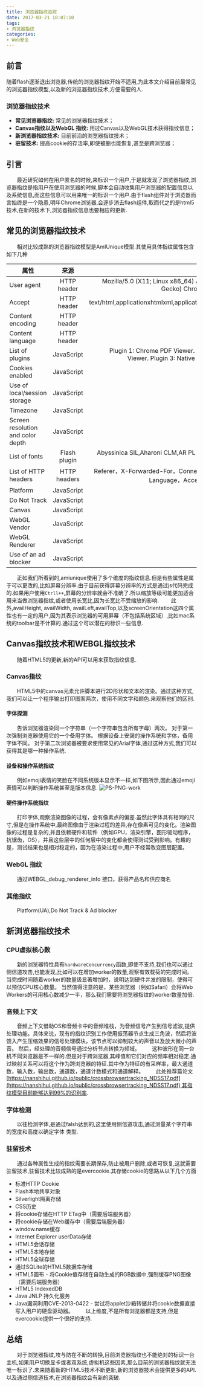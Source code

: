 ```yaml
---
title: 浏览器指纹追踪
date: 2017-03-21 18:07:10
tags:
- 浏览器指纹
categories:
- Web安全
---
```


<h2 id="intro">前言</h2>随着flash逐渐退出浏览器,传统的浏览器指纹开始不适用,为此本文介绍目前最常见的浏览器指纹模型,以及新的浏览器指纹技术,方便需要的人.

### 浏览器指纹技术
- **常见浏览器指纹:** 常见的浏览器指纹技术；
- **Canvas指纹以及WebGL 指纹:** 用过Canvas以及WebGL技术获得指纹信息；
- **新浏览器指纹技术:** 目前前沿的浏览器指纹技术；
- **驻留技术:** 提高cookie的存活率,即使被删也能恢复,甚至是跨浏览器；


<!-- more -->
## 引言
　　最近研究如何在用户匿名的时候,来标识一个用户,于是就发现了浏览器指纹,浏览器指纹是指用户在使用浏览器的时候,脚本会自动收集用户浏览器的配置信息以及系统信息,而这些信息可以用来唯一的标识一个用户.由于flash组件对于浏览器而言始终是一个隐患,明年Chrome浏览器,会逐步消去flash组件,取而代之的是html5技术,在新的技术下,浏览器指纹信息也要相应的更新.

## 常见的浏览器指纹技术
　　相对比较成熟的浏览器指纹模型是AmIUnique模型.其使用具体指纹属性包含如下几种

| 属性| 来源 | 例子  |
| ------------- |:-------------:| -----:|
| User agent | HTTP header | Mozilla/5.0 (X11; Linux x86_64) AppleWebKit/537.36 (KHTML, like Gecko) Chrome/41.0.2272.118 Safari/537.36 |
| Accept     | HTTP header      |  text/html,applicationxhtmlxml,applicationxml;q=0.9,image/webp,*/*;q=0.8 |
| Content encoding | HTTP header     |   gzip, deflate, sdch |
|Content language| HTTP header|en-us,en;q=0.5|
|List of plugins|JavaScript|Plugin 1: Chrome PDF Viewer. Plugin 2: Chrome Remote Desktop Viewer. Plugin 3: Native Client.Plugin 4: Shockwave Flash..|
|Cookies enabled|JavaScript|yes|
|Use of local/session storage|JavaScript|yes|
|Timezone|JavaScript|-60 (UTC+1)|
|Screen resolution and color depth|JavaScript|1920x1200x24|
|List of fonts|Flash plugin|Abyssinica SIL,Aharoni CLM,AR PL UMing CN,AR PL UMing HK,AR PL UMing TW...|
|List of HTTP headers|HTTP headers|Referer，X-Forwarded-For，Connection，Accept，Cookie，Accept-Language，Accept-Encoding，User-Agent，Host|
|Platform|JavaScript|Linux x86_64|
|Do Not Track|JavaScript|yes|
|Canvas|JavaScript|vext quiz|
|WebGL Vendor|JavaScript|NVIDIA Corporation|
|WebGL Renderer|JavaScript|GeForce GTX 650 Ti/PCIe/SSE2|
|Use of an ad blocker|JavaScript|no|



　　正如我们所看到的,amiunique使用了多个维度的指纹信息.但是有些属性是属于可以更改的,比如屏幕分辨率.由于目前获得屏幕分辨率的方式是通过js代码完成的.如果用户使用```Ctrll++```,屏幕的分辨率就会不准确了.所以缩放等级可能更加适合用来当做浏览器指纹,或者使用长宽比,因为长宽比不受缩放的影响.
　　此外,availHeight, availWidth, availLeft,availTop,以及screenOrientation这四个属性也有一定的用户,因为其表示浏览器的可用屏幕（不包括系统区域）,比如mac系统的toolbar是不计算的.通过这个可以潜在的标识一些信息.

## Canvas指纹技术和WEBGL指纹技术
　　随着HTML5的更新,新的API可以用来获取指纹信息.
### Canvas指纹
　　HTML5中的canvas元素允许脚本进行2D形状和文本的渲染。通过这种方式,我们可以让一个程序输出打印图案两次，使用不同文字和颜色.来观察他们的区别.

#### 字体探测
　　告诉浏览器渲染同一个字符串（一个字符串包含所有字母）两次。 对于第一次强制浏览器使用它的一个备用字体。 根据设备上安装的操作系统和字体，备用字体不同。 对于第二次浏览器被要求使用常见的Arial字体,通过这种方式,我们可以获得其是哪一种操作系统.

#### 设备和操作系统指纹
　　例如emoji表情的笑脸在不同系统版本显示不一样,如下图所示,因此通过emoji表情可以判断操作系统甚至是版本信息.
![PS-PNG-work](//nanshihui.github.io/public/emoji.png)

#### 硬件操作系统指纹
　　打印字体,观察渲染图像的过程，会有像素点的偏差.虽然此字体具有相同的尺寸,但是在操作系统中,最终图像由于渲染过程的差异,存在像素可见的变化。渲染图像的过程是复杂的,并且依赖硬件和软件（例如GPU，渲染引擎，图形驱动程序，抗锯齿，OS），并且这些层中的任何层中的变化都会使得测试受到影响。有趣的是，测试结果也是相对稳定的，因为在渲染过程中,用户不经常改变图层配置。

### WebGL 指纹
　　通过WEBGL_debug_renderer_info 接口，获得产品名和供应商名
### 其他指纹
　　Platform(UA),Do Not Track & Ad blocker


## 新浏览器指纹技术
### CPU虚拟核心数
　　新的浏览器特性具有```hardwareConcurrency```函数,即使不支持,我们也可以通过侧信道攻击,也能发现,比如可以在增加worker的数量,观察有效载荷的完成时间。当完成时间随着worker的数量级显著增加时，说明达到硬件并发的限制，使得可以预估CPU核心数量。 当然值得注意的是，某些浏览器（例如Safari）会将Web Workers的可用核心数减少一半，那么我们需要将浏览器指纹的worker数量加倍.

### 音频上下文
　　音频上下文借助OS和音频卡中的音频堆栈，为音频信号产生到信号滤波,提供处理功能。具体来说，现有的指纹识别工作使用振荡器节点生成三角波，然后将波馈入产生压缩效果的信号处理模块，该节点可以抑制较大的声音以及放大微小的声音。 然后，经处理的音频信号通过分析节点转换为频域。
　　这种波形在同一台机不同浏览器是不一样的.但是对于跨浏览器,其峰值和它们对应的频率相对稳定.通过映射关系可以将这个作为跨浏览器的特征.其中作为特征的有采样率，最大通道数，输入数，输出数，通道数，通道计数模式和通道解释。
　　此处推荐篇论文[https://nanshihui.github.io/public/crossbrowsertracking_NDSS17.pdf](https://nanshihui.github.io/public/crossbrowsertracking_NDSS17.pdf),其指纹模型目前能够达到99%的识别率.
### 字体检测
　　以往检测字体,是通过falsh达到的,这里使用侧信道攻击,通过测量某个字符串的宽度和高度以确定字体
类型.

### 驻留技术
　　通过各种属性生成的指纹需要长期保存,防止被用户删除,或者可恢复,这就需要驻留技术,驻留技术比较成熟的是evercookie.其存储cookie的思路从以下几个方面

* 标准HTTP Cookie
* Flash本地共享对象
* Silverlight隔离存储
* CSS历史
* 将cookie存储在HTTP ETag中（需要后端服务器）
* 将cookie存储在Web缓存中（需要后端服务器）
* window.name缓存
* Internet Explorer userData存储
* HTML5会话存储
* HTML5本地存储
* HTML5全球存储
* 通过SQLite的HTML5数据库存储
* HTML5画布 - 将Cookie值存储在自动生成的RGB数据中,强制缓存PNG图像（需要后端服务器）
* HTML5 IndexedDB
* Java JNLP 持久化服务
* Java漏洞利用CVE-2013-0422 - 尝试将applet沙箱转储并将cookie数据直接写入用户的硬盘驱动器。
　　以上维度,不是所有浏览器都是支持,但是evercookie提供一个很好的支持.

## 总结
　　对于浏览器指纹,攻与防在不断的转换,目前浏览器指纹也不能绝对的标识一台主机,如果用户切换显卡或者双系统,虚拟机这些因素,那么目前的浏览器指纹就无法唯一标识了.未来随着新的HTML5技术不断更新,新的浏览器技术会提供更多的API.以及通过侧信道技术,在浏览器指纹会有新的突破.